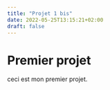```yaml
---
title: "Projet 1 bis"
date: 2022-05-25T13:15:21+02:00
draft: false
---
```



# Premier projet

ceci est mon premier projet.